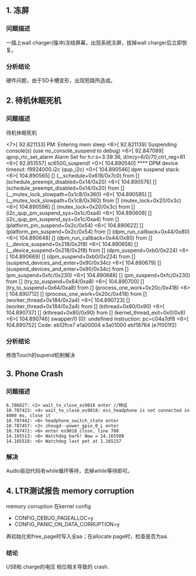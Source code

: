 ## 1. 冻屏

### 问题描述

 一插上wall charger(强冲)冻结屏幕，出现系统冻屏，拔掉wall charger后立即恢复。

### 分析结论

硬件问题，由于SD卡槽变形，出现短路所造成。

## 2. 待机休眠死机

### 问题描述

待机休眠死机


<7>[ 92.821133] PM: Entering mem sleep
<6>[ 92.821139] Suspending console(s) (use no_console_suspend to debug)
<6>[ 92.847089] qpnp_rtc_set_alarm Alarm Set for h:r:s=3:39:36, d/m/y=6/0/70,ctrl_reg=81
<6>[ 92.851557] sc6500_suspend!
<0>[ 104.890540] **** DPM device timeout: f9924000.i2c (qup_i2c)
<0>[ 104.890546] dpm suspend stack:
<6>[ 104.890565] [<c0977be0>] (__schedule+0x618/0x7c0) from [<c0978158>] (schedule_preempt_disabled+0x14/0x20)
<6>[ 104.890576] [<c0978158>] (schedule_preempt_disabled+0x14/0x20) from [<c0976a5c>] (__mutex_lock_slowpath+0x1c8/0x360)
<6>[ 104.890585] [<c0976a5c>] (__mutex_lock_slowpath+0x1c8/0x360) from [<c0976c14>] (mutex_lock+0x20/0x3c)
<6>[ 104.890596] [<c0976c14>] (mutex_lock+0x20/0x3c) from [<c05cb654>] (i2c_qup_pm_suspend_sys+0x1c/0xa4)
<6>[ 104.890609] [<c05cb654>] (i2c_qup_pm_suspend_sys+0x1c/0xa4) from [<c04a36fc>] (platform_pm_suspend+0x2c/0x54)
<6>[ 104.890622] [<c04a36fc>] (platform_pm_suspend+0x2c/0x54) from [<c04a7a84>] (dpm_run_callback+0x44/0x80)
<6>[ 104.890648] [<c04a7a84>] (dpm_run_callback+0x44/0x80) from [<c04a7cd8>] (__device_suspend+0x218/0x2f8)
<6>[ 104.890658] [<c04a7cd8>] (__device_suspend+0x218/0x2f8) from [<c04a9258>] (dpm_suspend+0xb0/0x224)
<6>[ 104.890669] [<c04a9258>] (dpm_suspend+0xb0/0x224) from [<c01d4ae4>] (suspend_devices_and_enter+0x90/0x34c)
<6>[ 104.890679] [<c01d4ae4>] (suspend_devices_and_enter+0x90/0x34c) from [<c01d4e9c>] (pm_suspend+0xfc/0x230)
<6>[ 104.890688] [<c01d4e9c>] (pm_suspend+0xfc/0x230) from [<c01d5064>] (try_to_suspend+0x64/0xa8)
<6>[ 104.890700] [<c01d5064>] (try_to_suspend+0x64/0xa8) from [<c01b11d4>] (process_one_work+0x20c/0x418)
<6>[ 104.890712] [<c01b11d4>] (process_one_work+0x20c/0x418) from [<c01b1590>] (worker_thread+0x184/0x2a4)
<6>[ 104.890723] [<c01b1590>] (worker_thread+0x184/0x2a4) from [<c01b5c6c>] (kthread+0x80/0x90)
<6>[ 104.890737] [<c01b5c6c>] (kthread+0x80/0x90) from [<c0106c24>] (kernel_thread_exit+0x0/0x8)
<6>[ 104.890746] swapper/0 (0): undefined instruction: pc=c04a7df8
<6>[ 104.890752] Code: eb12fce7 e1a00004 e3a01000 ebf18764 (e7f001f2)

### 分析结论

修改Touch的supend机制解决


## 3. Phone Crash

### 问题描述

    6.786827: <2> wait_to_close_es9018 enter //特征
    10.787423: <4> wait_to_close_es9018: ess_headphone is not connected in 4000 ms, close it
    10.787442: <6> headphone_switch_state enter
    10.787457: <2> zhougd--power_gpio_0_L enter
    10.787472: <6> enter es9018_close, line 708
    14.165513: <6> Watchdog bark! Now = 14.165508
    14.165518: <6> Watchdog last pet at 1.165157

### 解决

Audio驱动代码有while循环等待，去掉while等待即可。

## 4. LTR测试报告 memory corruption

 memory corruption 在kernel config

- CONFIG_DEBUG_PAGEALLOC=y
- CONFIG_PANIC_ON_DATA_CORRUPTION=y

再初始化和free_page时写入全aa；在allocate page时，检查是否为aa.

### 结论

USB和 charge的电压 档位相关导致的 crash.
